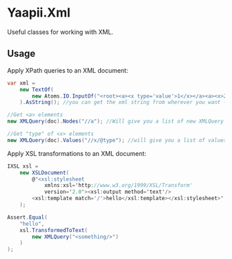 # Yaapii.Xml

Useful classes for working with XML.

## Usage

Apply XPath queries to an XML document:
```csharp
var xml =
    new TextOf(
        new Atoms.IO.InputOf("<root><a><x type='value'>1</x></a><a><x>2</x></a></root>")
    ).AsString(); //you can get the xml string from wherever you want - no need to use atoms, if you don't want to

//Get <a> elements 
new XMLQuery(doc).Nodes("//a"); //Will give you a list of new XMLQuery objects which contain the <a>

//Get "type" of <x> elements
new XMLQuery(doc).Values("//x/@type"); //will give you a list of values of the type attributes at <x> elements
```

Apply XSL transformations to an XML document:

```csharp
IXSL xsl = 
    new XSLDocument(
        @"<xsl:stylesheet 
            xmlns:xsl='http://www.w3.org/1999/XSL/Transform'  
            version='2.0'><xsl:output method='text'/>
        <xsl:template match='/'>hello</xsl:template></xsl:stylesheet>"
    );

Assert.Equal(
    "hello",
    xsl.TransformedToText(
        new XMLQuery("<something/>")
    )
);
```
